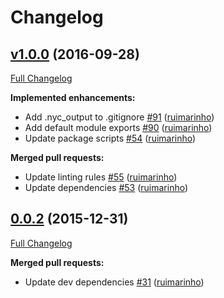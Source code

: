 # Changelog

## [v1.0.0](https://github.com/seegno/debugnyan/tree/v1.0.0) (2016-09-28)
[Full Changelog](https://github.com/seegno/debugnyan/compare/0.0.2...v1.0.0)

**Implemented enhancements:**

- Add .nyc\_output to .gitignore [\#91](https://github.com/seegno/debugnyan/pull/91) ([ruimarinho](https://github.com/ruimarinho))
- Add default module exports [\#90](https://github.com/seegno/debugnyan/pull/90) ([ruimarinho](https://github.com/ruimarinho))
- Update package scripts [\#54](https://github.com/seegno/debugnyan/pull/54) ([ruimarinho](https://github.com/ruimarinho))

**Merged pull requests:**

- Update linting rules [\#55](https://github.com/seegno/debugnyan/pull/55) ([ruimarinho](https://github.com/ruimarinho))
- Update dependencies [\#53](https://github.com/seegno/debugnyan/pull/53) ([ruimarinho](https://github.com/ruimarinho))

## [0.0.2](https://github.com/seegno/debugnyan/tree/0.0.2) (2015-12-31)
[Full Changelog](https://github.com/seegno/debugnyan/compare/0.0.1...0.0.2)

**Merged pull requests:**

- Update dev dependencies [\#31](https://github.com/seegno/debugnyan/pull/31) ([ruimarinho](https://github.com/ruimarinho))

